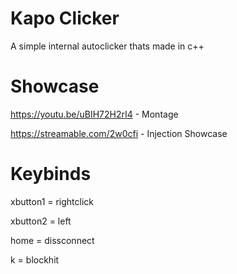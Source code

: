 # Kapo Clicker
<p> A simple internal autoclicker thats made in c++ </p>

# Showcase
https://youtu.be/uBIH72H2rI4 - Montage

https://streamable.com/2w0cfi - Injection Showcase

# Keybinds
xbutton1 = rightclick

xbutton2 = left

home = dissconnect

k = blockhit
